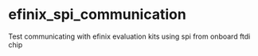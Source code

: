 # efinix_spi_communication
Test communicating with efinix evaluation kits using spi from onboard ftdi chip
